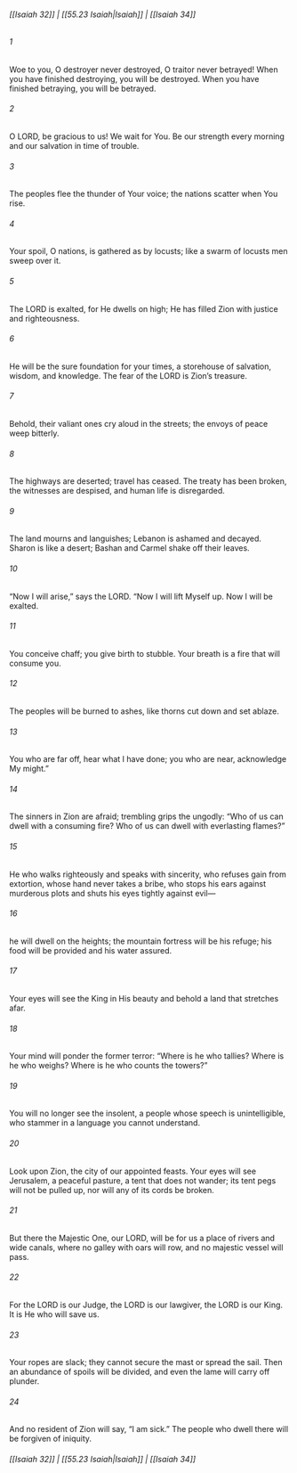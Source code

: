 
###### [[Isaiah 32]] | [[55.23 Isaiah|Isaiah]] | [[Isaiah 34]]

###### 1
Woe to you, O destroyer never destroyed, O traitor never betrayed! When you have finished destroying, you will be destroyed. When you have finished betraying, you will be betrayed.
###### 2
O LORD, be gracious to us! We wait for You. Be our strength every morning and our salvation in time of trouble.
###### 3
The peoples flee the thunder of Your voice; the nations scatter when You rise.
###### 4
Your spoil, O nations, is gathered as by locusts; like a swarm of locusts men sweep over it.
###### 5
The LORD is exalted, for He dwells on high; He has filled Zion with justice and righteousness.
###### 6
He will be the sure foundation for your times, a storehouse of salvation, wisdom, and knowledge. The fear of the LORD is Zion’s treasure.
###### 7
Behold, their valiant ones cry aloud in the streets; the envoys of peace weep bitterly.
###### 8
The highways are deserted; travel has ceased. The treaty has been broken, the witnesses are despised, and human life is disregarded.
###### 9
The land mourns and languishes; Lebanon is ashamed and decayed. Sharon is like a desert; Bashan and Carmel shake off their leaves.
###### 10
“Now I will arise,” says the LORD. “Now I will lift Myself up. Now I will be exalted.
###### 11
You conceive chaff; you give birth to stubble. Your breath is a fire that will consume you.
###### 12
The peoples will be burned to ashes, like thorns cut down and set ablaze.
###### 13
You who are far off, hear what I have done; you who are near, acknowledge My might.”
###### 14
The sinners in Zion are afraid; trembling grips the ungodly: “Who of us can dwell with a consuming fire? Who of us can dwell with everlasting flames?”
###### 15
He who walks righteously and speaks with sincerity, who refuses gain from extortion, whose hand never takes a bribe, who stops his ears against murderous plots and shuts his eyes tightly against evil—
###### 16
he will dwell on the heights; the mountain fortress will be his refuge; his food will be provided and his water assured.
###### 17
Your eyes will see the King in His beauty and behold a land that stretches afar.
###### 18
Your mind will ponder the former terror: “Where is he who tallies? Where is he who weighs? Where is he who counts the towers?”
###### 19
You will no longer see the insolent, a people whose speech is unintelligible, who stammer in a language you cannot understand.
###### 20
Look upon Zion, the city of our appointed feasts. Your eyes will see Jerusalem, a peaceful pasture, a tent that does not wander; its tent pegs will not be pulled up, nor will any of its cords be broken.
###### 21
But there the Majestic One, our LORD, will be for us a place of rivers and wide canals, where no galley with oars will row, and no majestic vessel will pass.
###### 22
For the LORD is our Judge, the LORD is our lawgiver, the LORD is our King. It is He who will save us.
###### 23
Your ropes are slack; they cannot secure the mast or spread the sail. Then an abundance of spoils will be divided, and even the lame will carry off plunder.
###### 24
And no resident of Zion will say, “I am sick.” The people who dwell there will be forgiven of iniquity.

###### [[Isaiah 32]] | [[55.23 Isaiah|Isaiah]] | [[Isaiah 34]]
